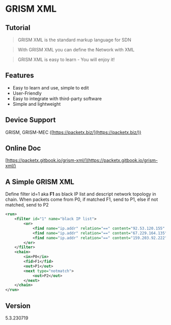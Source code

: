 # GRISM XML

## Tutorial

> GRISM XML is the standard markup language for SDN

> With GRISM XML you can define the Network with XML

> GRISM XML is easy to learn - You will enjoy it!

## Features

* Easy to learn and use, simple to edit
* User-Friendly
* Easy to integrate with third-party software
* Simple and lightweight

## Device Support

GRISM, GRISM-MEC ([https://packetx.biz/](https://packetx.biz/))

## Online Doc

[https://packetx.gitbook.io/grism-xml/](https://packetx.gitbook.io/grism-xml/)

## A Simple GRISM XML

Define filter id=1 aka **F1** as black IP list and descript network topology in chain. When packets come from P0, if matched F1, send to P1, else if not matched, send to P2

```xml
<run>
    <filter id="1" name="black IP list">
        <or>
            <find name="ip.addr" relation="==" content="92.53.120.155" />
            <find name="ip.addr" relation="==" content="67.229.164.135" />
            <find name="ip.addr" relation="==" content="159.203.92.222" />            
        </or>
    </filter>
    <chain>
        <in>P0</in>
        <fid>F1</fid>
        <out>P1</out>
        <next type="notmatch">
            <out>P2</out>
        </next>
    </chain>
</run>
```

## Version

5.3.230719
